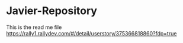 # Javier-Repository

This is the read me file
https://rally1.rallydev.com/#/detail/userstory/375366818860?fdp=true

